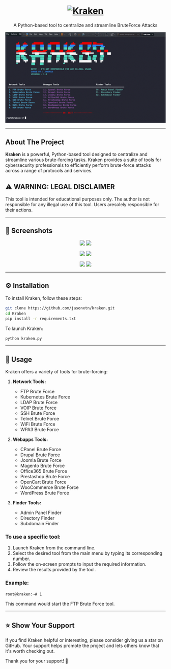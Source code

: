 
<h1 align="center">
  <a href="">
    <picture>
      <source height="125" media="(prefers-color-scheme: dark)" srcset="https://i.imgur.com/iuvsqmp.png">
      <img height="125" alt="Kraken" src="https://i.imgur.com/Z4LZoIk.png">
    </picture>
  </a>
  <br>
</h1>
<p align="center">
   A Python-based tool to centralize and streamline BruteForce Attacks
</p>

![screenshot](img/clip.gif)

---

## About The Project
<b>Kraken</b> is a powerful, Python-based tool designed to centralize and streamline various brute-forcing tasks. Kraken provides a suite of tools for cybersecurity professionals to efficiently perform brute-force attacks across a range of protocols and services.

## ⚠️  WARNING: LEGAL DISCLAIMER

This tool is intended for educational purposes only. The author is not responsible for any illegal use of this tool. Users aresolely responsible 
for their actions.

---

## 👀 Screenshots

<p float="left" align="middle">
  <img src="https://i.imgur.com/wcgBbDU.png" width="49%" height="px">
  <img src="https://i.imgur.com/Xa0KzvD.png" width="49%">
</p>
<p float="left" align="middle">
  <img src="https://i.imgur.com/OvxKG1B.png" width="49%">
  <img src="https://i.imgur.com/W1vEUrj.png" width="49%">
</p>
<p float="left" align="middle">
  <img src="https://i.imgur.com/HoKXOBQ.png" width="49%">
  <img src="https://i.imgur.com/Un0IgfB.png" width="49%">
</p>

---

## ⚙️ Installation

To install Kraken, follow these steps:

```bash
git clone https://github.com/jasonxtn/kraken.git
cd Kraken
pip install -r requirements.txt
```

To launch Kraken:

```bash
python kraken.py
```

---

## 📖 Usage

Kraken offers a variety of tools for brute-forcing:

1. **Network Tools:**
   - FTP Brute Force
   - Kubernetes Brute Force
   - LDAP Brute Force
   - VOIP Brute Force
   - SSH Brute Force
   - Telnet Brute Force
   - WiFi Brute Force
   - WPA3 Brute Force

2. **Webapps Tools:**
   - CPanel Brute Force
   - Drupal Brute Force
   - Joomla Brute Force
   - Magento Brute Force
   - Office365 Brute Force
   - Prestashop Brute Force
   - OpenCart Brute Force
   - WooCommerce Brute Force
   - WordPress Brute Force
3. **Finder Tools:**
   - Admin Panel Finder
   - Directory Finder
   - Subdomain Finder

### To use a specific tool:

1. Launch Kraken from the command line.
2. Select the desired tool from the main menu by typing its corresponding number.
3. Follow the on-screen prompts to input the required information.
4. Review the results provided by the tool.

### Example:

```bash
root@kraken:~# 1
```
This command would start the FTP Brute Force tool.

---

## ⭐️ Show Your Support

If you find Kraken helpful or interesting, please consider giving us a star on GitHub. Your support helps promote the project and lets others know that it's worth checking out.

Thank you for your support! 🌟
